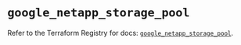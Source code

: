 # `google_netapp_storage_pool`

Refer to the Terraform Registry for docs: [`google_netapp_storage_pool`](https://registry.terraform.io/providers/hashicorp/google-beta/6.11.2/docs/resources/google_netapp_storage_pool).
